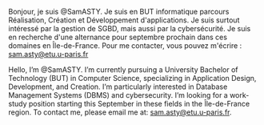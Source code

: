 Bonjour, je suis @SamASTY.
Je suis en BUT informatique parcours Réalisation, Création et Développement d'applications.
Je suis surtout intéressé par la gestion de SGBD, mais aussi par la cybersécurité.
Je suis en recherche d'une alternance pour septembre prochain dans ces domaines en Île-de-France.
Pour me contacter, vous pouvez m'écrire : sam.asty@etu.u-paris.fr

Hello, I’m @SamASTY.
I’m currently pursuing a University Bachelor of Technology (BUT) in Computer Science, specializing in Application Design, Development, and Creation.
I’m particularly interested in Database Management Systems (DBMS) and cybersecurity.
I’m looking for a work-study position starting this September in these fields in the Île-de-France region.
To contact me, please email me at: sam.asty@etu.u-paris.fr.

